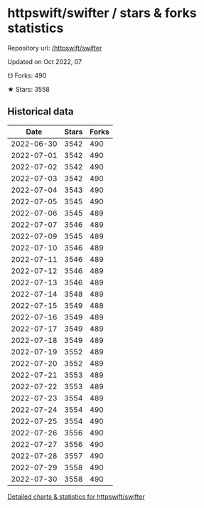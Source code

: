 # httpswift/swifter / stars & forks statistics

Repository url: [/httpswift/swifter](https://github.com/httpswift/swifter)

Updated on Oct 2022, 07

☋ Forks: 490

★ Stars: 3558

## Historical data
| Date | Stars | Forks |
|------|-------|-------|
| 2022-06-30 | 3542 | 490 | 
| 2022-07-01 | 3542 | 490 | 
| 2022-07-02 | 3542 | 490 | 
| 2022-07-03 | 3542 | 490 | 
| 2022-07-04 | 3543 | 490 | 
| 2022-07-05 | 3545 | 490 | 
| 2022-07-06 | 3545 | 489 | 
| 2022-07-07 | 3546 | 489 | 
| 2022-07-09 | 3545 | 489 | 
| 2022-07-10 | 3546 | 489 | 
| 2022-07-11 | 3546 | 489 | 
| 2022-07-12 | 3546 | 489 | 
| 2022-07-13 | 3546 | 489 | 
| 2022-07-14 | 3548 | 489 | 
| 2022-07-15 | 3549 | 488 | 
| 2022-07-16 | 3549 | 489 | 
| 2022-07-17 | 3549 | 489 | 
| 2022-07-18 | 3549 | 489 | 
| 2022-07-19 | 3552 | 489 | 
| 2022-07-20 | 3552 | 489 | 
| 2022-07-21 | 3553 | 489 | 
| 2022-07-22 | 3553 | 489 | 
| 2022-07-23 | 3554 | 489 | 
| 2022-07-24 | 3554 | 490 | 
| 2022-07-25 | 3554 | 490 | 
| 2022-07-26 | 3556 | 490 | 
| 2022-07-27 | 3556 | 490 | 
| 2022-07-28 | 3557 | 490 | 
| 2022-07-29 | 3558 | 490 | 
| 2022-07-30 | 3558 | 490 | 


[Detailed charts & statistics for httpswift/swifter](https://reviewgithub.com/rep/httpswift/swifter)
